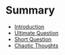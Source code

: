# Summary

* [Introduction](README.md)
* [Ultimate Question](ultimate_question.md)
* [Short Question](short_question.md)
* [Chaotic Thoughts](chaotic_thoughts.md)
